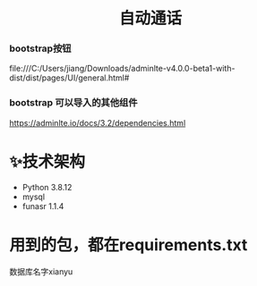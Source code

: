 
<h1 align="center">自动通话</h1>


### bootstrap按钮
file:///C:/Users/jiang/Downloads/adminlte-v4.0.0-beta1-with-dist/dist/pages/UI/general.html#

### bootstrap 可以导入的其他组件
https://adminlte.io/docs/3.2/dependencies.html


# ✨技术架构

- Python 3.8.12
- mysql
- funasr 1.1.4

# 用到的包，都在requirements.txt

数据库名字xianyu
